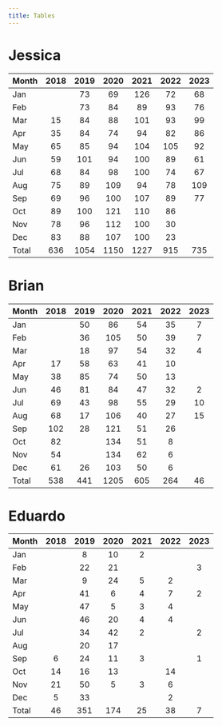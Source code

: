 ```yaml
---
title: Tables
---
```


# Jessica

| Month | 2018 | 2019 | 2020 | 2021 | 2022 | 2023 |
| --- |:---: | :---: | :---: | :---: | :---: | :---: |
| Jan |    | 73 | 69 | 126 | 72 | 68 |
| Feb |    | 73 | 84 | 89 | 93 | 76 |
| Mar | 15 | 84 | 88 | 101 | 93 | 99 |
| Apr | 35 | 84 | 74 | 94 | 82 | 86 |
| May | 65 | 85 | 94 | 104 | 105 | 92 |
| Jun | 59 | 101 | 94 | 100 | 89 | 61 |
| Jul | 68 | 84 | 98 | 100 | 74 | 67 |
| Aug | 75 | 89 | 109 | 94 | 78 | 109 |
| Sep | 69 | 96 | 100 | 107 | 89 | 77 |
| Oct | 89 | 100 | 121 | 110 | 86 |    |
| Nov | 78 | 96 | 112 | 100 | 30 |    |
| Dec | 83 | 88 | 107 | 100 | 23 |    |
| Total | 636 | 1054 | 1150 | 1227 | 915 | 735 |

# Brian

| Month | 2018 | 2019 | 2020 | 2021 | 2022 | 2023 |
| --- |:---: | :---: | :---: | :---: | :---: | :---: |
| Jan |    | 50 | 86 | 54 | 35 | 7 |
| Feb |    | 36 | 105 | 50 | 39 | 7 |
| Mar |    | 18 | 97 | 54 | 32 | 4 |
| Apr | 17 | 58 | 63 | 41 | 10 |    |
| May | 38 | 85 | 74 | 50 | 13 |    |
| Jun | 46 | 81 | 84 | 47 | 32 | 2 |
| Jul | 69 | 43 | 98 | 55 | 29 | 10 |
| Aug | 68 | 17 | 106 | 40 | 27 | 15 |
| Sep | 102 | 28 | 121 | 51 | 26 |    |
| Oct | 82 |    | 134 | 51 | 8 |    |
| Nov | 54 |    | 134 | 62 | 6 |    |
| Dec | 61 | 26 | 103 | 50 | 6 |    |
| Total | 538 | 441 | 1205 | 605 | 264 | 46 |

# Eduardo

| Month | 2018 | 2019 | 2020 | 2021 | 2022 | 2023 |
| --- |:---: | :---: | :---: | :---: | :---: | :---: |
| Jan |    | 8 | 10 | 2 |    |    |
| Feb |    | 22 | 21 |    |    | 3 |
| Mar |    | 9 | 24 | 5 | 2 |    |
| Apr |    | 41 | 6 | 4 | 7 | 2 |
| May |    | 47 | 5 | 3 | 4 |    |
| Jun |    | 46 | 20 | 4 | 4 |    |
| Jul |    | 34 | 42 | 2 |    | 2 |
| Aug |    | 20 | 17 |    |    |    |
| Sep | 6 | 24 | 11 | 3 |    | 1 |
| Oct | 14 | 16 | 13 |    | 14 |    |
| Nov | 21 | 50 | 5 | 3 | 6 |    |
| Dec | 5 | 33 |    |    | 2 |    |
| Total | 46 | 351 | 174 | 25 | 38 | 7 |

